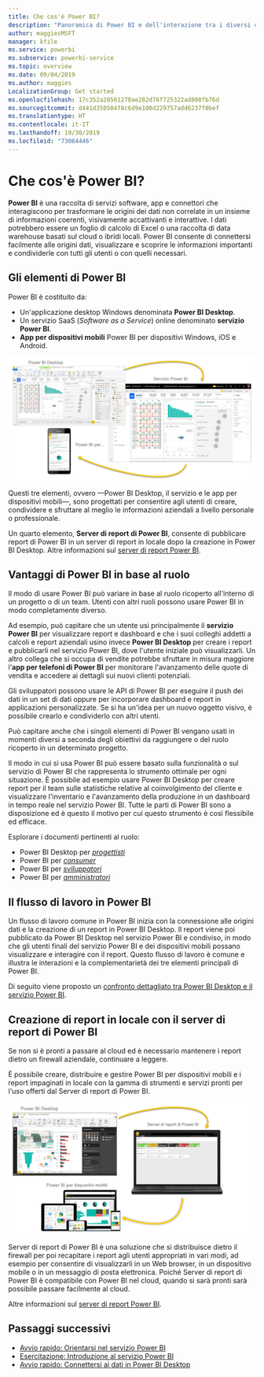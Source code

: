 ```yaml
---
title: Che cos'è Power BI?
description: "Panoramica di Power BI e dell'interazione tra i diversi componenti: Power BI Desktop, servizio Power BI, Power BI per dispositivi mobili, Server di report, Power BI Embedded."
author: maggiesMSFT
manager: kfile
ms.service: powerbi
ms.subservice: powerbi-service
ms.topic: overview
ms.date: 09/04/2019
ms.author: maggies
LocalizationGroup: Get started
ms.openlocfilehash: 17c352a28561278ae282d76f725322ad800fb76d
ms.sourcegitcommit: d441d350504f8c6d9e100d229757add6237f0bef
ms.translationtype: HT
ms.contentlocale: it-IT
ms.lasthandoff: 10/30/2019
ms.locfileid: "73064446"
---
```

# <a name="what-is-power-bi"></a>Che cos'è Power BI?
**Power BI** è una raccolta di servizi software, app e connettori che interagiscono per trasformare le origini dei dati non correlate in un insieme di informazioni coerenti, visivamente accattivanti e interattive. I dati potrebbero essere un foglio di calcolo di Excel o una raccolta di data warehouse basati sul cloud o ibridi locali. Power BI consente di connettersi facilmente alle origini dati, visualizzare e scoprire le informazioni importanti e condividerle con tutti gli utenti o con quelli necessari.

## <a name="the-parts-of-power-bi"></a>Gli elementi di Power BI
Power BI è costituito da: 
- Un'applicazione desktop Windows denominata **Power BI Desktop**.
- Un servizio SaaS (*Software as a Service*) online denominato **servizio Power BI**. 
- **App per dispositivi mobili** Power BI per dispositivi Windows, iOS e Android.

![Power BI Desktop, servizio, dispositivi mobili](media/power-bi-overview/power-bi-overview-blocks.png)

Questi tre elementi, ovvero &mdash;Power BI Desktop, il servizio e le app per dispositivi mobili&mdash;, sono progettati per consentire agli utenti di creare, condividere e sfruttare al meglio le informazioni aziendali a livello personale o professionale.

Un quarto elemento, **Server di report di Power BI**, consente di pubblicare report di Power BI in un server di report in locale dopo la creazione in Power BI Desktop. Altre informazioni sul [server di report Power BI](#on-premises-reporting-with-power-bi-report-server).

## <a name="how-power-bi-matches-your-role"></a>Vantaggi di Power BI in base al ruolo
Il modo di usare Power BI può variare in base al ruolo ricoperto all'interno di un progetto o di un team. Utenti con altri ruoli possono usare Power BI in modo completamente diverso.

Ad esempio, può capitare che un utente usi principalmente il **servizio Power BI** per visualizzare report e dashboard e che i suoi colleghi addetti a calcoli e report aziendali usino invece **Power BI Desktop** per creare i report e pubblicarli nel servizio Power BI, dove l'utente iniziale può visualizzarli. Un altro collega che si occupa di vendite potrebbe sfruttare in misura maggiore l'**app per telefoni di Power BI** per monitorare l'avanzamento delle quote di vendita e accedere ai dettagli sui nuovi clienti potenziali.

Gli sviluppatori possono usare le API di Power BI per eseguire il push dei dati in un set di dati oppure per incorporare dashboard e report in applicazioni personalizzate. Se si ha un'idea per un nuovo oggetto visivo, è possibile crearlo e condividerlo con altri utenti.  

Può capitare anche che i singoli elementi di Power BI vengano usati in momenti diversi a seconda degli obiettivi da raggiungere o del ruolo ricoperto in un determinato progetto.

Il modo in cui si usa Power BI può essere basato sulla funzionalità o sul servizio di Power BI che rappresenta lo strumento ottimale per ogni situazione. È possibile ad esempio usare Power BI Desktop per creare report per il team sulle statistiche relative al coinvolgimento del cliente e visualizzare l'inventario e l'avanzamento della produzione in un dashboard in tempo reale nel servizio Power BI. Tutte le parti di Power BI sono a disposizione ed è questo il motivo per cui questo strumento è così flessibile ed efficace.

Esplorare i documenti pertinenti al ruolo:
- Power BI Desktop per [*progettisti*](../desktop-what-is-desktop.md)
- Power BI per [*consumer*](../consumer/end-user-consumer.md)
- Power BI per [*sviluppatori*](../developer/what-can-you-do.md)
- Power BI per [*amministratori*](../service-admin-administering-power-bi-in-your-organization.md)

## <a name="the-flow-of-work-in-power-bi"></a>Il flusso di lavoro in Power BI
Un flusso di lavoro comune in Power BI inizia con la connessione alle origini dati e la creazione di un report in Power BI Desktop. Il report viene poi pubblicato da Power BI Desktop nel servizio Power BI e condiviso, in modo che gli utenti finali del servizio Power BI e dei dispositivi mobili possano visualizzare e interagire con il report.
Questo flusso di lavoro è comune e illustra le interazioni e la complementarietà dei tre elementi principali di Power BI.

Di seguito viene proposto un [confronto dettagliato tra Power BI Desktop e il servizio Power BI](../designer/service-service-vs-desktop.md).

## <a name="on-premises-reporting-with-power-bi-report-server"></a>Creazione di report in locale con il server di report di Power BI

Se non si è pronti a passare al cloud ed è necessario mantenere i report dietro un firewall aziendale,  continuare a leggere.

È possibile creare, distribuire e gestire Power BI per dispositivi mobili e i report impaginati in locale con la gamma di strumenti e servizi pronti per l'uso offerti dal Server di report di Power BI.

![diagramma per locale](media/power-bi-overview/power-bi-report-server2.png)

Server di report di Power BI è una soluzione che si distribuisce dietro il firewall per poi recapitare i report agli utenti appropriati in vari modi, ad esempio per consentire di visualizzarli in un Web browser, in un dispositivo mobile o in un messaggio di posta elettronica. Poiché Server di report di Power BI è compatibile con Power BI nel cloud, quando si sarà pronti sarà possibile passare facilmente al cloud. 

Altre informazioni sul [server di report Power BI](../report-server/get-started.md).

## <a name="next-steps"></a>Passaggi successivi
- [Avvio rapido: Orientarsi nel servizio Power BI](../service-the-new-power-bi-experience.md)   
- [Esercitazione: Introduzione al servizio Power BI](../service-get-started.md)
- [Avvio rapido: Connettersi ai dati in Power BI Desktop](../desktop-quickstart-connect-to-data.md)
